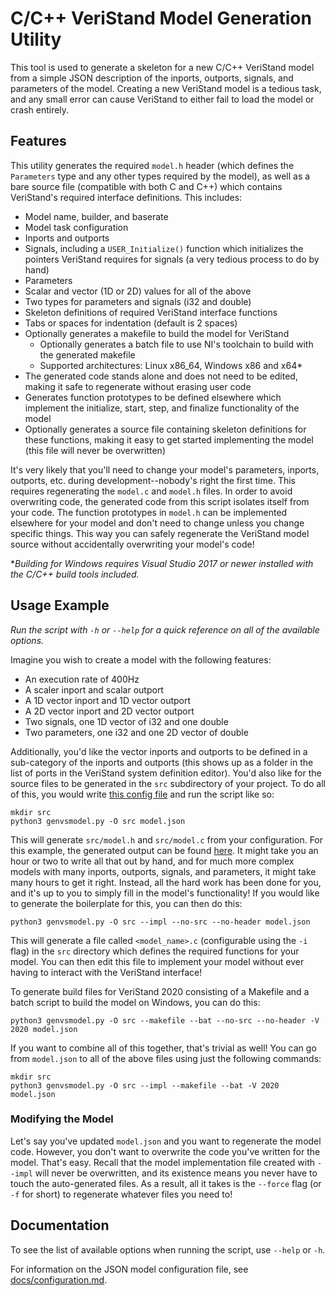# C/C++ VeriStand Model Generation Utility

This tool is used to generate a skeleton for a new C/C++ VeriStand model from
a simple JSON description of the inports, outports, signals, and parameters of
the model. Creating a new VeriStand model is a tedious task, and any small error
can cause VeriStand to either fail to load the model or crash entirely.

## Features

This utility generates the required `model.h` header (which defines the
`Parameters` type and any other types required by the model), as well as a bare
source file (compatible with both C and C++) which contains VeriStand's required
interface definitions. This includes:

- Model name, builder, and baserate
- Model task configuration
- Inports and outports
- Signals, including a `USER_Initialize()` function which initializes the
  pointers VeriStand requires for signals (a very tedious process to do by hand)
- Parameters
- Scalar and vector (1D or 2D) values for all of the above
- Two types for parameters and signals (i32 and double)
- Skeleton definitions of required VeriStand interface functions
- Tabs or spaces for indentation (default is 2 spaces)
- Optionally generates a makefile to build the model for VeriStand
  - Optionally generates a batch file to use NI's toolchain to build with the
    generated makefile
  - Supported architectures: Linux x86_64, Windows x86 and x64\*
- The generated code stands alone and does not need to be edited, making it safe
  to regenerate without erasing user code
- Generates function prototypes to be defined elsewhere which implement the
  initialize, start, step, and finalize functionality of the model
- Optionally generates a source file containing skeleton definitions for these
  functions, making it easy to get started implementing the model (this file
  will never be overwritten)

It's very likely that you'll need to change your model's parameters, inports,
outports, etc. during development--nobody's right the first time. This requires
regenerating the `model.c` and `model.h` files. In order to avoid overwriting
code, the generated code from this script isolates itself from your code. The
function prototypes in `model.h` can be implemented elsewhere for your model and
don't need to change unless you change specific things. This way you can safely
regenerate the VeriStand model source without accidentally overwriting your
model's code!

\**Building for Windows requires Visual Studio 2017 or newer
installed with the C/C++ build tools included.*

## Usage Example

*Run the script with `-h` or `--help` for a quick reference on all of the
available options.*

Imagine you wish to create a model with the following features:

- An execution rate of 400Hz
- A scaler inport and scalar outport
- A 1D vector inport and 1D vector outport
- A 2D vector inport and 2D vector outport
- Two signals, one 1D vector of i32 and one double
- Two parameters, one i32 and one 2D vector of double

Additionally, you'd like the vector inports and outports to be defined in
a sub-category of the inports and outports (this shows up as a folder in the
list of ports in the VeriStand system definition editor). You'd also like for
the source files to be generated in the `src` subdirectory of your project.
To do all of this, you would write
[this config file](/examples/examplemodel1/model.json) and run the script like
so:

```
mkdir src
python3 genvsmodel.py -O src model.json
```

This will generate `src/model.h` and `src/model.c` from your configuration. For
this example, the generated output can be found
[here](/examples/examplemodel1/src). It might take you an hour or two to write
all that out by hand, and for much more complex models with many inports,
outports, signals, and parameters, it might take many hours to get it right.
Instead, all the hard work has been done for you, and it's up to you to simply
fill in the model's functionality! If you would like to generate the boilerplate
for this, you can then do this:

```
python3 genvsmodel.py -O src --impl --no-src --no-header model.json
```

This will generate a file called `<model_name>.c` (configurable using the `-i`
flag) in the `src` directory which defines the required functions for your
model. You can then edit this file to implement your model without ever having
to interact with the VeriStand interface!

To generate build files for VeriStand 2020 consisting of a Makefile and a batch
script to build the model on Windows, you can do this:

```
python3 genvsmodel.py -O src --makefile --bat --no-src --no-header -V 2020 model.json
```

If you want to combine all of this together, that's trivial as well! You can go
from `model.json` to all of the above files using just the following commands:

```
mkdir src
python3 genvsmodel.py -O src --impl --makefile --bat -V 2020 model.json
```

### Modifying the Model

Let's say you've updated `model.json` and you want to regenerate the model code.
However, you don't want to overwrite the code you've written for the model.
That's easy. Recall that the model implementation file created with `--impl`
will never be overwritten, and its existence means you never have to touch the
auto-generated files. As a result, all it takes is the `--force` flag (or `-f`
for short) to regenerate whatever files you need to!

## Documentation

To see the list of available options when running the script, use `--help` or
`-h`.

For information on the JSON model configuration file, see
[docs/configuration.md](/docs/configuration.md).
